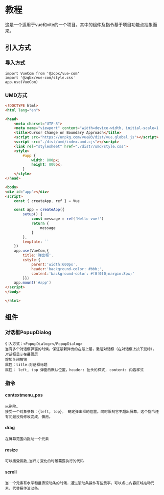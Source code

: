 # 教程

这是一个适用于vue和vite的一个项目。其中的组件及指令基于项目功能点抽象而来。
## 引入方式
### 导入方式
```ecmascript 6
import VueCom from '@zqbx/vue-com'
import '@zqbx/vue-com/style.css'
app.use(VueCom)
```
### UMD方式
```html
<!DOCTYPE html>
<html lang="en">

<head>
    <meta charset="UTF-8">
    <meta name="viewport" content="width=device-width, initial-scale=1.0">
    <title>Cursor Change on Boundary Approach</title>
    <script src="https://unpkg.com/vue@3/dist/vue.global.js"></script>
    <script src="./dist/umd/index.umd.cjs"></script>
    <link rel="stylesheet" href="./dist//umd/style.css">
    <style>
        #app {
            width: 800px;
            height: 800px;
        }
    </style>
</head>

<body>
<div id="app"></div>
<script>
    const { createApp, ref } = Vue

    const app = createApp({
        setup() {
            const message = ref('Hello vue!')
            return {
                message
            }
        },
        template: ``
    })
    app.use(VueCom,{
        title:'弹出框',
        cstyle:{
            parent:'width:600px',
            header:'background-color: #bbb;',
            content:'background-color: #f0f0f0;margin:8px;'
        }})
    app.mount('#app')
</script>
</body>

</html>
```
## 组件

### 对话框PopupDialog
```textmate
引入方式：<PopupDialog></PopupDialog>
当有多个对话框弹窗的时候，保证最新弹出的在最上层，激活对话框（在对话框上按下鼠标），对话框显示在最顶层
增加关闭按钮
属性：title:对话框标题
属性： left, top 弹窗的默认位置，header: 抬头的样式, content: 内容样式
```

### 指令
#### contextmenu_pos
```textmate
已删除。
接受一个对象参数：{left, top}， 确定弹出框的位置，同时限制它不超出屏幕，这个指令还有问题没有修改完成，慎用。
```
#### drag
```textmate
在屏幕范围内拖动一个元素
```
#### resize
```textmate
可以接受函数,当尺寸变化的时候需要执行的代码
```
#### scroll
```textmate
当一个元素有水平和垂直滚动条的时候，通过滚动条操作有些费事，可以点击内容区域拖动元素，代替操作滚动条。
```
